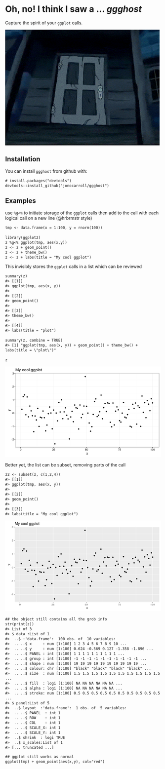 # Oh, no! I think I saw a ... *ggghost*

Capture the spirit of your `ggplot` calls.

![](https://github.com/jonocarroll/ggghost/raw/master/inst/img/scooby.gif)

## Installation

You can install `ggghost` from github with:

```{r}
# install.packages("devtools")
devtools::install_github("jonocarroll/ggghost")
```

## Examples

use `%g<%` to initiate storage of the `ggplot` calls then add to the call with each logical call on a new line (@hrbrmstr style)

```{r}
tmp <- data.frame(x = 1:100, y = rnorm(100))

library(ggplot2)
z %g<% ggplot(tmp, aes(x,y))
z <- z + geom_point()
z <- z + theme_bw()
z <- z + labs(title = "My cool ggplot")
```

This invisibly stores the `ggplot` calls in a list which can be reviewed

```{r}
summary(z)
#> [[1]]
#> ggplot(tmp, aes(x, y))
#> 
#> [[2]]
#> geom_point()
#> 
#> [[3]]
#> theme_bw()
#> 
#> [[4]]
#> labs(title = "plot")

summary(z, combine = TRUE)
#> [1] "ggplot(tmp, aes(x, y)) + geom_point() + theme_bw() + labs(title = \"plot\")"

z
```
![](https://github.com/jonocarroll/ggghost/raw/master/inst/img/example1.png)

Better yet, the list can be subset, removing parts of the call
```{r}
z2 <- subset(z, c(1,2,4))
#> [[1]]
#> ggplot(tmp, aes(x, y))
#> 
#> [[2]]
#> geom_point()
#> 
#> [[3]]
#> labs(title = "My cool ggplot")
```
![](https://github.com/jonocarroll/ggghost/raw/master/inst/img/example2.png)

```{r}
## the object still contains all the grob info
str(print(z))
#> List of 3
#> $ data :List of 1
#>  ..$ :'data.frame':	100 obs. of  10 variables:
#>  .. ..$ x     : num [1:100] 1 2 3 4 5 6 7 8 9 10 ...
#>  .. ..$ y     : num [1:100] 0.624 -0.569 0.127 -1.358 -1.896 ...
#>  .. ..$ PANEL : int [1:100] 1 1 1 1 1 1 1 1 1 1 ...
#>  .. ..$ group : int [1:100] -1 -1 -1 -1 -1 -1 -1 -1 -1 -1 ...
#>  .. ..$ shape : num [1:100] 19 19 19 19 19 19 19 19 19 19 ...
#>  .. ..$ colour: chr [1:100] "black" "black" "black" "black" ...
#>  .. ..$ size  : num [1:100] 1.5 1.5 1.5 1.5 1.5 1.5 1.5 1.5 1.5 1.5 ...
#>  .. ..$ fill  : logi [1:100] NA NA NA NA NA NA ...
#>  .. ..$ alpha : logi [1:100] NA NA NA NA NA NA ...
#>  .. ..$ stroke: num [1:100] 0.5 0.5 0.5 0.5 0.5 0.5 0.5 0.5 0.5 0.5 ...
#> $ panel:List of 5
#>  ..$ layout  :'data.frame':	1 obs. of  5 variables:
#>  .. ..$ PANEL  : int 1
#>  .. ..$ ROW    : int 1
#>  .. ..$ COL    : int 1
#>  .. ..$ SCALE_X: int 1
#>  .. ..$ SCALE_Y: int 1
#>  ..$ shrink  : logi TRUE
#>  ..$ x_scales:List of 1
#> [... truncated ...]
```

```{r}
## ggplot still works as normal
ggplot(tmp) + geom_point(aes(x,y), col="red")
```

